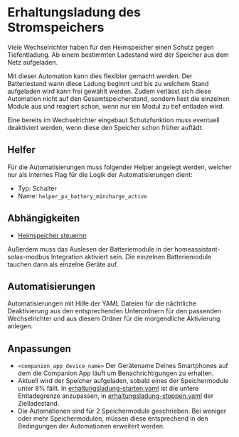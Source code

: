 # Erhaltungsladung des Stromspeichers

Viele Wechselrichter haben für den Heimspeicher einen Schutz gegen Tiefentladung. Ab einem bestimmten Ladestand wird der Speicher aus dem Netz aufgeladen.

Mit dieser Automation kann dies flexibler gemacht werden. Der Batteriestand wann diese Ladung beginnt und bis zu welchem Stand aufgeladen wird kann frei gewählt werden. Zudem verlässt sich diese Automation nicht auf den Gesamtspeicherstand, sondern liest die einzelnen Module aus und reagiert schon, wenn nur ein Modul zu tief entladen wird.

Eine bereits im Wechselrichter eingebaut Schutzfunktion muss eventuell deaktiviert werden, wenn diese den Speicher schon früher auflädt.


## Helfer

Für die Automatisierungen muss folgender Helper angelegt werden, welcher nur als internes Flag für die Logik der Automatisierungen dient:

- Typ: Schalter
- Name:  `helper_pv_battery_mincharge_active`


## Abhängigkeiten

- [Heimspeicher steuernn](../heimspeicher-steuern)

Außerdem muss das Auslesen der Batteriemodule in der homeassistant-solax-modbus Integration aktiviert sein. Die einzelnen Batteriemodule tauchen dann als einzelne Geräte auf.

## Automatisierungen

Automatisierungen mit Hilfe der YAML Dateien für die nächtliche Deaktivierung aus den entsprechenden Unterordnern für den passenden Wechselrichter und aus diesem Ordner für die morgendliche Aktivierung anlegen.


## Anpassungen

- `<companion_app_device_name>` Der Gerätename Deines Smartphones auf dem die Companion App läuft um Benachrichtigungen zu erhalten.
- Aktuell wird der Speicher aufgeladen, sobald eines der Speichermodule unter 8% fällt. In [erhaltungsladung-starten.yaml](./sofar-solar-HYD-x-KTL/erhaltungsladung-starten.yaml) ist die untere Entladegrenze anzupassen, in [erhaltungsladung-stoppen.yaml](./sofar-solar-HYD-x-KTL/erhaltungsladung-stoppen.yaml) der Zielladestand. 
- Die Automationen sind für 2 Speichermodule geschrieben. Bei weniger oder mehr Speichermodulen, müssen diese entsprechend in den Bedingungen der Automationen erweitert werden.

